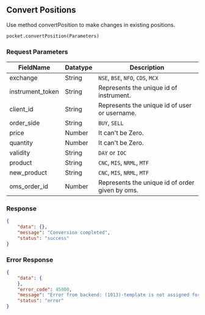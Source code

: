 ## Convert Positions
Use method convertPosition to make changes in existing positions.

```python
pocket.convertPosition(Parameters)
```

### Request Parameters
| FieldName         | Datatype | Description                                       |
|-------------------|----------|---------------------------------------------------|
| exchange          | String   | `NSE`, `BSE`, `NFO`, `CDS`, `MCX`                          |
| instrument_token  | String   | Represents the unique id of instrument.           |
| client_id         | String   | Represents the unique id of user or username.     |
| order_side        | String   | `BUY`, `SELL`                                         |
| price             | Number   | It can't be Zero.                                 |
| quantity          | Number   | It can't be Zero.                                 |
| validity          | String   | `DAY` or `IOC`                                        |
| product           | String   | `CNC`, `MIS`, `NRML`, `MTF`                              |
| new_product       | String   | `CNC`, `MIS`, `NRML`, `MTF`                              |
| oms_order_id      | Number   | Represents the unique id of order given by oms.   |


### Response
```json
{
    "data": {},
    "message": "Conversion completed",
    "status": "success"
}
```

### Error Response
```json
{
    "data": {
    },
    "error_code": 45000,
    "message": "Error from backend: (1013)-template is not assigned for this client",
    "status": "error"
}
```
